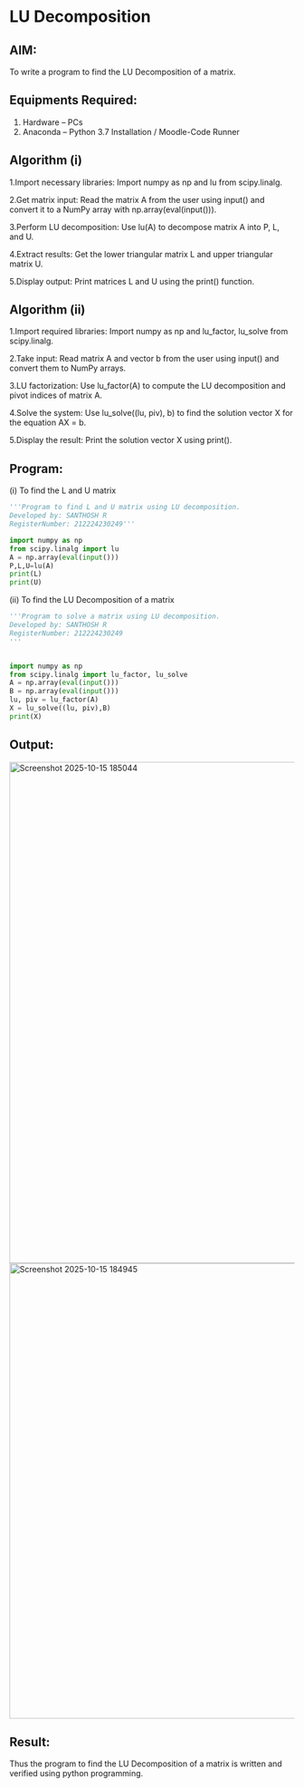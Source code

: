 # LU Decomposition 

## AIM:
To write a program to find the LU Decomposition of a matrix.

## Equipments Required:
1. Hardware – PCs
2. Anaconda – Python 3.7 Installation / Moodle-Code Runner

## Algorithm (i)
1.Import necessary libraries: Import numpy as np and lu from scipy.linalg.

2.Get matrix input: Read the matrix A from the user using input() and convert it to a NumPy array with np.array(eval(input())).

3.Perform LU decomposition: Use lu(A) to decompose matrix A into P, L, and U.

4.Extract results: Get the lower triangular matrix L and upper triangular matrix U.

5.Display output: Print matrices L and U using the print() function.

## Algorithm (ii)
1.Import required libraries: Import numpy as np and lu_factor, lu_solve from scipy.linalg.

2.Take input: Read matrix A and vector b from the user using input() and convert them to NumPy arrays.

3.LU factorization: Use lu_factor(A) to compute the LU decomposition and pivot indices of matrix A.

4.Solve the system: Use lu_solve((lu, piv), b) to find the solution vector X for the equation AX = b.

5.Display the result: Print the solution vector X using print().

## Program:
(i) To find the L and U matrix
~~~python
'''Program to find L and U matrix using LU decomposition.
Developed by: SANTHOSH R
RegisterNumber: 212224230249'''

import numpy as np
from scipy.linalg import lu
A = np.array(eval(input()))
P,L,U=lu(A)
print(L)
print(U)
~~~
(ii) To find the LU Decomposition of a matrix
~~~python
'''Program to solve a matrix using LU decomposition.
Developed by: SANTHOSH R 
RegisterNumber: 212224230249
'''


import numpy as np
from scipy.linalg import lu_factor, lu_solve
A = np.array(eval(input()))
B = np.array(eval(input()))
lu, piv = lu_factor(A)
X = lu_solve((lu, piv),B)
print(X)
~~~
## Output:
<img width="1263" height="885" alt="Screenshot 2025-10-15 185044" src="https://github.com/user-attachments/assets/38cd5659-c1dd-42be-b111-f7ffadf8bac6" />
<img width="1260" height="804" alt="Screenshot 2025-10-15 184945" src="https://github.com/user-attachments/assets/3fc2547b-41e3-47ef-9d08-abcd05db6f5c" />

## Result:
Thus the program to find the LU Decomposition of a matrix is written and verified using python programming.

